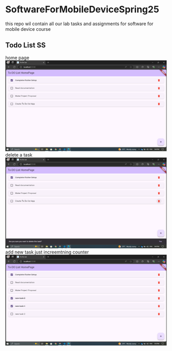 # SoftwareForMobileDeviceSpring25
this repo wil contain all our lab tasks and assignments for software for mobile device course


## Todo List SS

home page
![alt text](image.png)
delete a task
![alt text](image-1.png)
add new task just increemtning counter
![alt text](image-2.png)